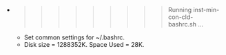 * >>>>>>>>> Running inst-min-con-cld-bashrc.sh ...
  * Set common settings for ~/.bashrc.
  * Disk size = 1288352K. Space Used = 28K.
